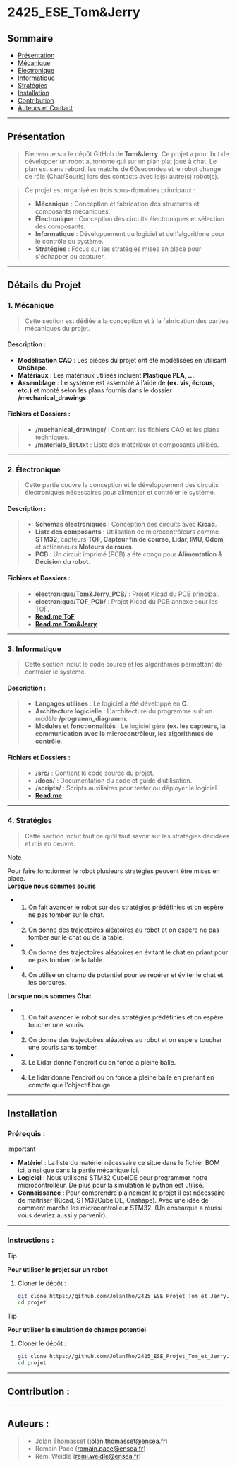 # 2425_ESE_Tom&Jerry

## Sommaire
- [Présentation](#présentation)
- [Mécanique](#1-mécanique)
- [Électronique](#2-électronique)
- [Informatique](#3-informatique)
- [Stratégies](#4-stratégies)
- [Installation](#installation)
- [Contribution](#contribution-)
- [Auteurs et Contact](#auteurs-)

---

## Présentation

>Bienvenue sur le dépôt GitHub de **Tom&Jerry**. Ce projet a pour but de développer un robot autonome qui sur un plan plat joue à chat. Le plan est sans rebord, les matchs de 60secondes et le robot change de rôle (Chat/Souris) lors des contacts avec le(s) autre(s) robot(s).

>Ce projet est organisé en trois sous-domaines principaux :
>* **Mécanique** : Conception et fabrication des structures et composants mécaniques.
>* **Électronique** : Conception des circuits électroniques et sélection des composants.
>* **Informatique** : Développement du logiciel et de l'algorithme pour le contrôle du système.
>* **Stratégies** : Focus sur les stratégies mises en place pour s'échapper ou capturer.

---

## Détails du Projet

### 1. Mécanique
>Cette section est dédiée à la conception et à la fabrication des parties mécaniques du projet. 

#### Description :
- **Modélisation CAO** : Les pièces du projet ont été modélisées en utilisant **OnShape**.
- **Matériaux** : Les matériaux utilisés incluent **Plastique PLA, ...**.
- **Assemblage** : Le système est assemblé à l’aide de **(ex. vis, écrous, etc.)** et monté selon les plans fournis dans le dossier **/mechanical_drawings**.

#### Fichiers et Dossiers :
>* **/mechanical_drawings/** : Contient les fichiers CAO et les plans techniques.
>* **/materials_list.txt** : Liste des matériaux et composants utilisés.

---

### 2. Électronique
>Cette partie couvre la conception et le développement des circuits électroniques nécessaires pour alimenter et contrôler le système.

#### Description :
>* **Schémas électroniques** : Conception des circuits avec **Kicad**.
>* **Liste des composants** : Utilisation de microcontrôleurs comme **STM32**, capteurs **TOF, Capteur fin de course, Lidar, IMU, Odom**, et actionneurs **Moteurs de roues**.
>* **PCB** : Un circuit imprimé (PCB) a été conçu pour **Alimentation & Décision du robot**.

#### Fichiers et Dossiers :
>* **electronique/Tom&Jerry_PCB/** : Projet Kicad du PCB principal.
>* **electronique/TOF_PCb/** : Projet Kicad du PCB annexe pour les TOF.
>* **[Read.me ToF](electronique/READMETom&Jerry.md)**
>* **[Read.me Tom&Jerry](electronique/READMETom&Jerry.md)**

---

### 3. Informatique
>Cette section inclut le code source et les algorithmes permettant de contrôler le système.  

#### Description :
>* **Langages utilisés** : Le logiciel a été développé en **C**.  
>* **Architecture logicielle** : L'architecture du programme suit un modèle **/programm_diagramm**.  
>* **Modules et fonctionnalités** : Le logiciel gère **(ex. les capteurs, la communication avec le microcontrôleur, les algorithmes de contrôle**.  

#### Fichiers et Dossiers :
>* **/src/** : Contient le code source du projet.  
>* **/docs/** : Documentation du code et guide d’utilisation.  
>* **/scripts/** : Scripts auxiliaires pour tester ou déployer le logiciel.  
>* **[Read.me](software/README.md)**
---

### 4. Stratégies
>Cette section inclut tout ce qu'il faut savoir sur les stratégies décidées et mis en oeuvre.  

>[!Note]
> Pour faire fonctionner le robot plusieurs stratégies peuvent être mises en place.   
> **Lorsque nous sommes souris**  
>* 1. On fait avancer le robot sur des stratégies prédéfinies et on espère ne pas tomber sur le chat.  
>* 2. On donne des trajectoires aléatoires au robot et on espère ne pas tomber sur le chat ou de la table.  
>* 3. On donne des trajectoires aléatoires en évitant le chat en priant pour ne pas tomber de la table.  
>* 4. On utilise un champ de potentiel pour se repérer et éviter le chat et les bordures.  
>  
> **Lorsque nous sommes Chat**  
>* 1. On fait avancer le robot sur des stratégies prédéfinies et on espère toucher une souris.   
>* 2. On donne des trajectoires aléatoires au robot et on espère toucher une souris sans tomber.  
>* 3. Le Lidar donne l'endroit ou on fonce a pleine balle.  
>* 4. Le lidar donne l'endroit ou on fonce a pleine balle en prenant en compte que l'objectif bouge.   

---

## Installation

### Prérequis :
>[!Important]
>* **Matériel** : La liste du matériel nécessaire ce situe dans le fichier BOM ici, ainsi que dans la partie mécanique ici.
>* **Logiciel** : Nous utilisons STM32 CubeIDE pour programmer notre microcontrolleur. De plus pour la simulation le python est utilisé. 
>* **Connaissance** : Pour comprendre plainement le projet il est nécessaire de maitriser (Kicad, STM32CubeIDE, Onshape). Avec une idée de comment marche les microcontrolleur STM32. (Un ensearque a réussi vous devriez aussi y parvenir).

---

### Instructions :

>[!Tip]
> **Pour utiliser le projet sur un robot**  

1. Cloner le dépôt : 
   ```bash
   git clone https://github.com/JolanTho/2425_ESE_Projet_Tom_et_Jerry.git
   cd projet
   
>[!Tip]
> **Pour utiliser la simulation de champs potentiel**  

1. Cloner le dépôt : 
   ```bash
   git clone https://github.com/JolanTho/2425_ESE_Projet_Tom_et_Jerry.git
   cd projet
---

## Contribution :

---

## Auteurs : 
>* Jolan Thomasset (jolan.thomasset@ensea.fr)  
>* Romain Pace   (romain.pace@ensea.fr)  
>* Rémi Weidle   (remi.weidle@ensea.fr)  

